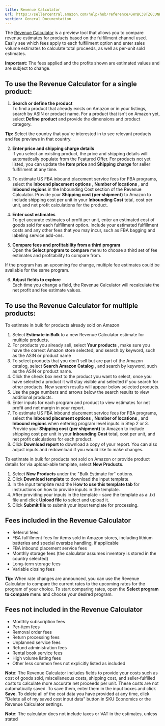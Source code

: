 ```yaml
---
title: Revenue Calculator
url: https://sellercentral.amazon.com/help/hub/reference/GWYBC38TZGCUNRKW
section: General Documentation
---
```


The [Revenue Calculator](/revcal) is a preview tool that allows you to compare
revenue estimates for products based on the fulfillment channel used. Easily
see which fees apply to each fulfillment option and enter sales volume
estimates to calculate total proceeds, as well as per-unit sold estimates.

**Important:** The fees applied and the profits shown are estimated values and
are subject to change.

## To use the Revenue Calculator for a single product:

  1. **Search or define the product**   
To find a product that already exists on Amazon or in your listings, search by
ASIN or product name. For a product that isn't on Amazon yet, select **Define
product** and provide the dimensions and product category.

**Tip:** Select the country that you're interested in to see relevant products
and fee previews in that country.

  2. **Enter price and shipping charge details**   
If you select an existing product, the price and shipping details will
automatically populate from the [Featured Offer](/gp/help/G37911). For
products not yet listed, you can update the **Item price** and **Shipping
charge** for seller fulfillment at any time.

  3. To estimate US FBA inbound placement service fees for FBA programs, select the **Inbound placement options** , **Number of locations** , and **Inbound regions** in the Inbounding Cost section of the Revenue Calculator. Provide your **Shipping cost (per shipment)** to Amazon to include shipping cost per unit in your **Inbounding Cost** total, cost per unit, and net profit calculations for the product.

  4. **Enter cost estimates**   
To get accurate estimates of profit per unit, enter an estimated cost of goods
sold for each fulfillment option. Include your estimated fulfillment costs and
any other fees that you may incur, such as FBA bagging and labeling service
add-ons.

  5. **Compare fees and profitability from a third program**   
Open the **Select program to compare** menu to choose a third set of fee
estimates and profitability to compare from.

If the program has an upcoming fee change, multiple fee estimates could be
available for the same program.

  6. **Adjust fields to explore**   
Each time you change a field, the Revenue Calculator will recalculate the net
profit and fee estimate values.

## To use the Revenue Calculator for multiple products:

To estimate in bulk for products already sold on Amazon  

  1. Select **Estimate in Bulk** to a new Revenue Calculator estimate for multiple products.
  2. For products you already sell, select **Your products** , make sure you have the correct Amazon store selected, and search by keyword, such as the ASIN or product name
  3. To select products that you don’t sell but are part of the Amazon catalog, select **Search Amazon Catalog** , and search by keyword, such as the ASIN or product name. 
  4. Click the check box next to the product you want to select, once you have selected a product it will stay visible and selected if you search for other products. New search results will appear below selected products. 
  5. Use the page numbers and arrows below the search results to view additional products.
  6. Enter inputs for each program and product to view estimates for net profit and net margin in your report.
  7. To estimate US FBA inbound placement service fees for FBA programs, select the **Inbound placement options** , **Number of locations** , and **Inbound regions** when entering program level inputs in Step 2 or 3. Provide your **Shipping cost (per shipment)** to Amazon to include shipping cost per unit in your **Inbounding Cost** total, cost per unit, and net profit calculations for each product.
  8. Click **Download report** to download a copy of your report. You can also adjust inputs and redownload if you would like to make changes. 

To estimate in bulk for products not sold on Amazon or provide product details
for via upload-able template, select **New Products**.

  

  1. Select **New Products** under the "Bulk Estimate for" options.
  2. Click **Download template** to download the input template. 
  3. In the input template read the **How to use this template tab** for instructions on how to provide inputs in the template. 
  4. After providing your inputs in the template - save the template as a .txt file and click **Upload file** to select and upload it.
  5. Click **Submit file** to submit your input template for processing. 

## Fees included in the Revenue Calculator

  * Referral fees
  * FBA fulfillment fees for items sold in Amazon stores, including lithium batteries and special oversize handling, if applicable
  * FBA inbound placement service fees
  * Monthly storage fees (the calculator assumes inventory is stored in the country selected)
  * Long-term storage fees 
  * Variable closing fees

**Tip:** When rate changes are announced, you can use the Revenue Calculator
to compare the current rates to the upcoming rates for the program of your
choice. To start comparing rates, open the **Select program to compare** menu
and choose your desired program.

## Fees not included in the Revenue Calculator

  * Monthly subscription fees
  * Per-item fees
  * Removal order fees
  * Return processing fees
  * Unplanned service fees
  * Refund administration fees
  * Rental book service fees
  * High volume listing fees
  * Other less common fees not explicitly listed as included

**Note:** The Revenue Calculator includes fields to provide your costs such as
cost of goods sold, miscellaneous costs, shipping cost, and seller-fulfilled
costs to calculate more accurate net proceeds per unit. These costs are not
automatically saved. To save them, enter them in the input boxes and click
**Save**. To delete all of the cost data you have provided at any time, click
"Delete all of my saved cost input data" button in SKU Economics or the
Revenue Calculator settings.

**Note:** The calculator does not include taxes or VAT in the estimates,
unless stated

